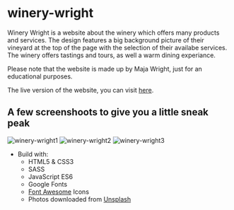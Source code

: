 # winery-wright

Winery Wright is a website about the winery which offers many products and services. The design features a big background picture of their vineyard at the top of the page with the selection of their availabe services. The winery offers tastings and tours, as well a warm dining experiance.

Please note that the website is made up by Maja Wright, just for an educational purposes.

The live version of the website, you can visit [here](https://obscure-caverns-96037.herokuapp.com/).

## A few screenshoots to give you a little sneak peak

![winery-wright1](https://user-images.githubusercontent.com/67807290/127633484-c970fe15-30dc-4a25-aab7-e3cc8f07c071.jpg)
![winery-wright2](https://user-images.githubusercontent.com/67807290/127633491-d97f373e-9006-48de-a010-d5d55a3d9d2e.jpg)
![winery-wright3](https://user-images.githubusercontent.com/67807290/127633495-fd69d02b-4968-4199-aa75-d3b8bd56b960.jpg)

* Build with:
    * HTML5 & CSS3
    * SASS
    * JavaScript ES6
    * Google Fonts
    * [Font Awesome](https://fontawesome.com/) Icons
    * Photos downloaded from [Unsplash](https://unsplash.com/)
